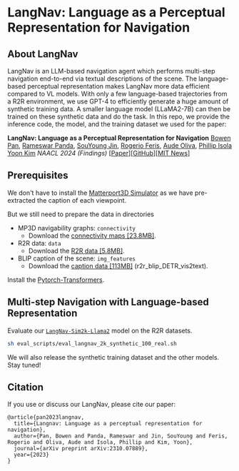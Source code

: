 #  LangNav: Language as a Perceptual Representation for Navigation 

## About LangNav
LangNav is an LLM-based navigation agent which performs multi-step navigation end-to-end via textual descriptions of the scene. The language-based perceptual representation makes LangNav more data efficient compared to VL models. With only a few language-based trajectories from a R2R environment, we use GPT-4 to efficiently generate a huge amount of synthetic training data. A smaller language model (LLaMA2-7B) can then be trained on these synthetic data and do the task. In this repo, we provide the inference code, the model, and the training dataset we used for the paper:

**LangNav: Language as a Perceptual Representation for Navigation**
[Bowen Pan](https://people.csail.mit.edu/bpan/), [Rameswar Panda](https://rpand002.github.io/), [SouYoung Jin](https://souyoungjin.github.io/), [Rogerio Feris](https://www.rogerioferis.org/), [Aude Oliva](http://olivalab.mit.edu/), [Phillip Isola](https://web.mit.edu/phillipi/) [Yoon Kim](https://people.csail.mit.edu/yoonkim/)
*NAACL 2024 (Findings)*
[[Paper](https://arxiv.org/pdf/2310.07889)][[GitHub](https://github.com/pbw-Berwin/LangNav)][[MIT News](https://news.mit.edu/2024/researchers-use-large-language-models-to-help-robots-navigate-0612)]

## Prerequisites

We don't have to install the [Matterport3D Simulator](https://github.com/peteanderson80/Matterport3DSimulator) as we have pre-extracted the caption of each viewpoint.

But we still need to prepare the data in directories
- MP3D navigability graphs: `connectivity`
    - Download the [connectivity maps [23.8MB]](https://github.com/peteanderson80/Matterport3DSimulator/tree/master/connectivity).
- R2R data: `data`
    - Download the [R2R data [5.8MB]](https://github.com/peteanderson80/Matterport3DSimulator/tree/master/tasks/R2R/data).
- BLIP caption of the scene: `img_features`
    - Download the [caption data [113MB]](https://drive.google.com/file/d/1X7F48q--15h8cdzA_A5NozHtRJdtJsI8/view?usp=drive_link) (r2r_blip_DETR_vis2text).


Install the [Pytorch-Transformers](https://github.com/huggingface/transformers).

## Multi-step Navigation with Language-based Representation

Evaluate our [`LangNav-Sim2k-Llama2`](https://huggingface.co/bpan/LangNav-Sim2k-Llama2) model on the R2R datasets.
```bash
sh eval_scripts/eval_langnav_2k_synthetic_100_real.sh
```
We will also release the synthetic training dataset and the other models. Stay tuned!

## Citation
If you use or discuss our LangNav, please cite our paper:
```
@article{pan2023langnav,
  title={Langnav: Language as a perceptual representation for navigation},
  author={Pan, Bowen and Panda, Rameswar and Jin, SouYoung and Feris, Rogerio and Oliva, Aude and Isola, Phillip and Kim, Yoon},
  journal={arXiv preprint arXiv:2310.07889},
  year={2023}
}
```